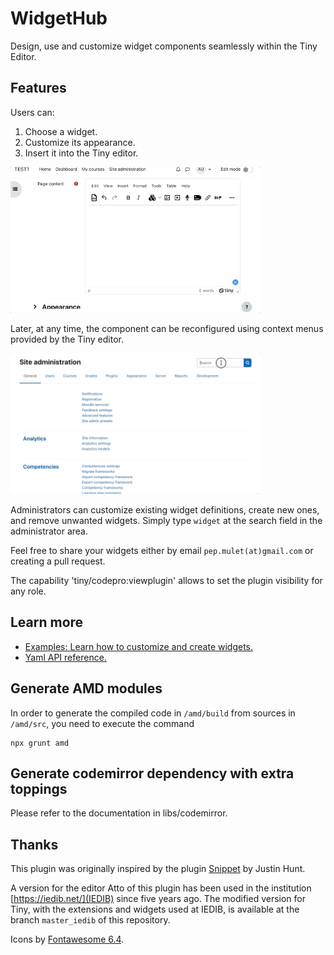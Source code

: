 # WidgetHub

Design, use and customize widget components seamlessly within the Tiny Editor.

## Features

Users can:

1. Choose a widget.
2. Customize its appearance.
3. Insert it into the Tiny editor.

<img src="./img/widgethub_usage.gif" style="margin:auto;max-width:400px">

Later, at any time, the component can be reconfigured using context menus provided by the Tiny editor.

<img src="./img/widgethub_admin_settings.gif" style="margin:auto;max-width:400px">

Administrators can customize existing widget definitions, create new ones, and remove unwanted widgets. Simply type
`widget` at the search field in the administrator area.

Feel free to share your widgets either by email `pep.mulet(at)gmail.com` or creating a pull request.

The capability 'tiny/codepro:viewplugin' allows to set the plugin visibility for any role.

## Learn more

- [Examples: Learn how to customize and create widgets.]('./docs/examples.md')
- [Yaml API reference.]('./docs/api.md')

## Generate AMD modules

In order to generate the compiled code in `/amd/build` from sources in `/amd/src`, you need to execute the command

```
npx grunt amd
```

## Generate codemirror dependency with extra toppings

Please refer to the documentation in libs/codemirror.


## Thanks

This plugin was originally inspired by the plugin [Snippet](https://moodle.org/plugins/tiny_snippet) by Justin Hunt.

A version for the editor Atto of this plugin has been used in the institution [https://iedib.net/](IEDIB) since five years ago.
The modified version for Tiny, with the extensions and widgets used at IEDIB, is available at the branch `master_iedib` of 
this repository.


Icons by [Fontawesome 6.4](https://fontawesome.com/icons/file-code?f=classic&s=light).
